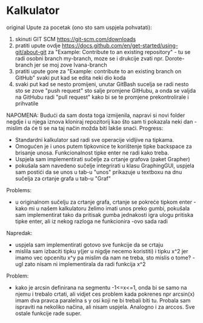 # Kalkulator
original
Upute za pocetak (ono sto sam uspjela pohvatati): 
1) skinuti GIT SCM https://git-scm.com/downloads
2) pratiti upute ovdje https://docs.github.com/en/get-started/using-git/about-git za "Example: Contribute to an existing repository" - tu se radi osobni branch my-branch, moze se i drukcije zvati npr. Dorote-branch jer se moj zove Ivana-branch
3) pratiti upute gore za "Example: contribute to an existing branch on GitHub" svaki put kad se edita neki dio koda
4) svaki put kad se nesto promijeni, unutar GitBash sucelja se radi nesto sto se zove "push request" sto salje promjene GitHubu, a onda se valjda na GitHubu radi "pull request" kako bi se te promjene prekontrolirale i prihvatile

NAPOMENA:
Budući da sam dosta toga izmijenila, napravi si novi folder negdje i u njega iznova kloniraj repozitorij kao što sam ti pokazala neki dan - mislim da će ti se na taj način možda biti lakše snaći.
Progress:
- Standardni kalkulator sad radi sve operacije vidljive na tipkama. 
- Omogućen je i unos putem tipkovnice te korištenje tipke backspace za brisanje unosa. Funkcionalnost tipke enter ne radi kako treba.
- Uspjela sam implementirati sučelje za crtanje grafova (paket Grapher)
- pokušala sam navedeno sučelje integrirati u klasu GraphingGUI, uspjela sam postići da se unos u tab-u "unos" prikazuje u textboxu na dnu sučelja za crtanje grafa u tab-u "Graf" 

Problems:
- u originalnom sučelju za crtanje grafa, crtanje se pokreće tipkom enter - kako mi u našem kalkulatoru želimo imati unos preko gumbi, pokušala sam implementirat tako da pritisak gumba jednakosti igra ulogu pritiska tipke enter, ali iz nekog razloga ne funkcionira
      -ovo sada radi

Napredak:
- uspjela sam implementirati gotovo sve funkcije da se crtaju
- mislila sam izbaciti tipku y(jer u nigdje necemo koristiti) i tipku x^2 jer imamo vec opcenitu x^y pa mislim da nam ne treba, sto mislis o tome?
      -ugl zato nisam ni implementirala da radi funkcija x^2

Problem:
- kako je arcsin definirana na segmentu -1<=x<=1, onda bi se samo na njemu i trebalo crtati, ali vidjet ces problem kada pokrenes npr arcsin(x) imam dva pravca paralelna s y osi koji ne bi trebali biti tu. Probala sam ispraviti na nekoliko načina, ali nisam uspjela. Analogno i za arccos. Sve ostale funkcije rade super.


